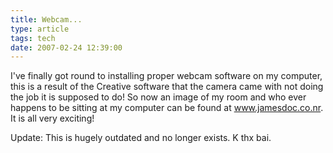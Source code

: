 ```yaml
---
title: Webcam...
type: article
tags: tech
date: 2007-02-24 12:39:00
---
```

<p>I've finally got round to installing proper webcam software on my computer, this is a result of the Creative software that the camera came with not doing the job it is supposed to do! So now an image of my room and who ever happens to be sitting at my computer can be found at <a href="http://www.jamesdoc.co.nr" target="_blank">www.jamesdoc.co.nr</a>. It is all very exciting!</p>
<p>Update: This is hugely outdated and no longer exists. K thx bai.</p>
